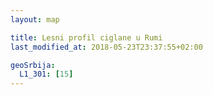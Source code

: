```yaml
---
layout: map

title: Lesni profil ciglane u Rumi
last_modified_at: 2018-05-23T23:37:55+02:00

geoSrbija:
  L1_301: [15]
---
```

